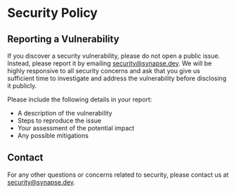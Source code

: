 # Security Policy

## Reporting a Vulnerability

If you discover a security vulnerability, please do not open a public issue. Instead, please report it by emailing security@synapse.dev. We will be highly responsive to all security concerns and ask that you give us sufficient time to investigate and address the vulnerability before disclosing it publicly.

Please include the following details in your report:

- A description of the vulnerability
- Steps to reproduce the issue
- Your assessment of the potential impact
- Any possible mitigations

## Contact

For any other questions or concerns related to security, please contact us at security@synapse.dev.
